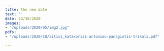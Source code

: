 ```yaml
---
title: the new date
text: ''
date: 23/10/2020
images:
- "/uploads/2020/05/img2.jpg"
pdfs:
- "/uploads/2020/10/aitisi_kataxorisi-antoniou-panagiotis-trikala.pdf"

---
```

